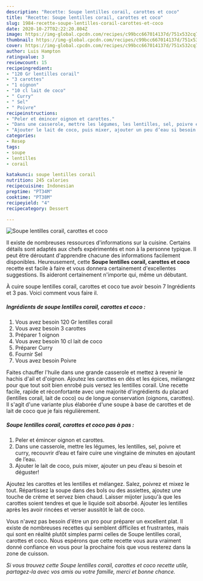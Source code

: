```yaml
---
description: "Recette: Soupe lentilles corail, carottes et coco"
title: "Recette: Soupe lentilles corail, carottes et coco"
slug: 1984-recette-soupe-lentilles-corail-carottes-et-coco
date: 2020-10-27T02:22:20.804Z
image: https://img-global.cpcdn.com/recipes/c99bcc667014137d/751x532cq70/soupe-lentilles-corail-carottes-et-coco-photo-principale-de-la-recette.jpg
thumbnail: https://img-global.cpcdn.com/recipes/c99bcc667014137d/751x532cq70/soupe-lentilles-corail-carottes-et-coco-photo-principale-de-la-recette.jpg
cover: https://img-global.cpcdn.com/recipes/c99bcc667014137d/751x532cq70/soupe-lentilles-corail-carottes-et-coco-photo-principale-de-la-recette.jpg
author: Luis Hampton
ratingvalue: 3
reviewcount: 15
recipeingredient:
- "120 Gr lentilles corail"
- "3 carottes"
- "1 oignon"
- "10 cl lait de coco"
- " Curry"
- " Sel"
- " Poivre"
recipeinstructions:
- "Peler et émincer oignon et carottes."
- "Dans une casserole, mettre les légumes, les lentilles, sel, poivre et curry, recouvrir d’eau et faire cuire une vingtaine de minutes en ajoutant de l’eau."
- "Ajouter le lait de coco, puis mixer, ajouter un peu d’eau si besoin et déguster!"
categories:
- Resep
tags:
- soupe
- lentilles
- corail

katakunci: soupe lentilles corail 
nutrition: 245 calories
recipecuisine: Indonesian
preptime: "PT34M"
cooktime: "PT38M"
recipeyield: "4"
recipecategory: Dessert

---
```



![Soupe lentilles corail, carottes et coco](https://img-global.cpcdn.com/recipes/c99bcc667014137d/751x532cq70/soupe-lentilles-corail-carottes-et-coco-photo-principale-de-la-recette.jpg)

Il existe de nombreuses ressources d'informations sur la cuisine. Certains détails sont adaptés aux chefs expérimentés et non à la personne typique. Il peut être déroutant d'apprendre chacune des informations facilement disponibles. Heureusement, cette <strong> Soupe lentilles corail, carottes et coco </strong> recette est facile à faire et vous donnera certainement d'excellentes suggestions. Ils aideront certainement n'importe qui, même un débutant.

<!--inarticleads1-->

À cuire soupe lentilles corail, carottes et coco tue avoir besoin 7 Ingrédients et 3 pas. Voici comment vous faire il.

##### Ingrédients de soupe lentilles corail, carottes et coco :

1. Vous avez besoin 120 Gr lentilles corail
1. Vous avez besoin 3 carottes
1. Préparer 1 oignon
1. Vous avez besoin 10 cl lait de coco
1. Préparer  Curry
1. Fournir  Sel
1. Vous avez besoin  Poivre


Faites chauffer l&#39;huile dans une grande casserole et mettez à revenir le hachis d&#39;ail et d&#39;oignon. Ajoutez les carottes en dés et les épices, mélangez pour que tout soit bien enrobé puis versez les lentilles corail. Une recette facile, rapide et réconfortante avec une majorité d&#39;ingrédients du placard (lentilles corail, lait de coco) ou de longue conservation (oignons, carottes). Il s&#39;agit d&#39;une variante plus élaborée d&#39;une soupe à base de carottes et de lait de coco que je fais régulièrement. 

<!--inarticleads2-->

##### Soupe lentilles corail, carottes et coco pas à pas :

1. Peler et émincer oignon et carottes.
1. Dans une casserole, mettre les légumes, les lentilles, sel, poivre et curry, recouvrir d’eau et faire cuire une vingtaine de minutes en ajoutant de l’eau.
1. Ajouter le lait de coco, puis mixer, ajouter un peu d’eau si besoin et déguster!


Ajoutez les carottes et les lentilles et mélangez. Salez, poivrez et mixez le tout. Répartissez la soupe dans des bols ou des assiettes, ajoutez une touche de crème et servez bien chaud. Laisser mijoter jusqu&#39;à que les carottes soient tendres et que le liquide soit absorbé. Ajouter les lentilles après les avoir rincées et verser aussitôt le lait de coco. 

<!--inarticleads1-->

<p>
Vous n'avez pas besoin d'être un pro pour préparer un excellent plat. Il existe de nombreuses recettes qui semblent difficiles et frustrantes, mais qui sont en réalité plutôt simples parmi celles de Soupe lentilles corail, carottes et coco. Nous espérons que cette recette vous aura vraiment donné confiance en vous pour la prochaine fois que vous resterez dans la zone de cuisson.
</p>

<p>
<i>Si vous trouvez cette Soupe lentilles corail, carottes et coco recette utile, partagez-la avec vos amis ou votre famille, merci et bonne chance.</i>
</p>

